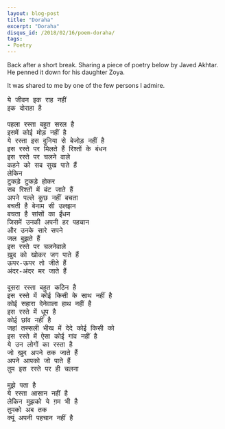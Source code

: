```yaml
---
layout: blog-post
title: "Doraha"
excerpt: "Doraha"
disqus_id: /2018/02/16/poem-doraha/
tags:
- Poetry
---
```


Back after a short break. Sharing a piece of poetry below by Javed Akhtar. He penned it down for his daughter Zoya. 

It was shared to me by one of the few persons I admire.

<pre style="font-size:16px">
ये जीवन इक राह नहीं
इक दोराहा है

पहला रस्ता बहुत सरल है
इसमें कोई मोड़ नहीं है
ये रस्ता इस दुनिया से बेजोड़ नहीं है
इस रस्ते पर मिलते हैं रिश्तों के बंधन
इस रस्ते पर चलने वाले 
कहने को सब सुख पाते हैं
लेकिन
टुकड़े टुकड़े होकर 
सब रिश्तों में बंट जाते हैं
अपने पल्ले कुछ नहीं बचता
बचती है बेनाम सी उलझन
बचता है सांसों का ईंधन
जिसमें उनकी अपनी हर पहचान
और उनके सारे सपने
जल बुझते हैं
इस रस्ते पर चलनेवाले
ख़ुद को खोकर जग पाते हैं
ऊपर-ऊपर तो जीते हैं
अंदर-अंदर मर जाते हैं
 
दूसरा रस्ता बहुत कठिन है
इस रस्ते में कोई किसी के साथ नहीं है
कोई सहारा देनेवाला हाथ नहीं है
इस रस्ते में धूप है 
कोई छांव नहीं है
जहां तस्सली भीख में देदे कोई किसी को
इस रस्ते में ऐसा कोई गांव नहीं है
ये उन लोगों का रस्ता है
जो ख़ुद अपने तक जाते हैं
अपने आपको जो पाते हैं
तुम इस रस्ते पर ही चलना
 
मुझे पता है 
ये रस्ता आसान नहीं है
लेकिन मुझको ये ग़म भी है
तुमको अब तक 
क्यूं अपनी पहचान नहीं है
</pre>